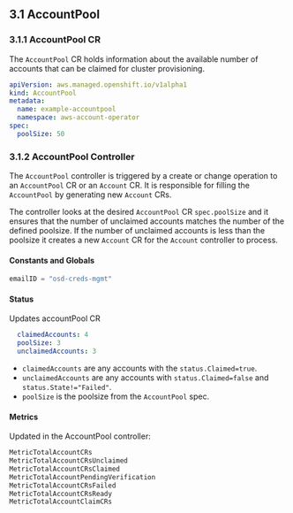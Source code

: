 ## 3.1 AccountPool

### 3.1.1 AccountPool CR

The `AccountPool` CR holds information about the available number of accounts that can be claimed for cluster provisioning.

```yaml
apiVersion: aws.managed.openshift.io/v1alpha1
kind: AccountPool
metadata:
  name: example-accountpool
  namespace: aws-account-operator
spec:
  poolSize: 50
```

### 3.1.2 AccountPool Controller

The `AccountPool` controller is triggered by a create or change operation to an `AccountPool` CR or an `Account` CR. It is responsible for filling the `AccountPool` by generating new `Account` CRs.

The controller looks at the desired `AccountPool` CR `spec.poolSize` and it ensures that the number of unclaimed accounts matches the number of the defined poolsize. If the number of unclaimed accounts is less than the poolsize it creates a new `Account` CR for the `Account` controller to process.

#### Constants and Globals

```go
emailID = "osd-creds-mgmt"
```

#### Status

Updates accountPool CR

```yaml
  claimedAccounts: 4
  poolSize: 3
  unclaimedAccounts: 3
```

* `claimedAccounts` are any accounts with the `status.Claimed=true`.
* `unclaimedAccounts` are any accounts with `status.Claimed=false` and `status.State!="Failed"`.
* `poolSize` is the poolsize from the `AccountPool` spec.

#### Metrics

Updated in the AccountPool controller:

```txt
MetricTotalAccountCRs
MetricTotalAccountCRsUnclaimed
MetricTotalAccountCRsClaimed
MetricTotalAccountPendingVerification
MetricTotalAccountCRsFailed
MetricTotalAccountCRsReady
MetricTotalAccountClaimCRs
```